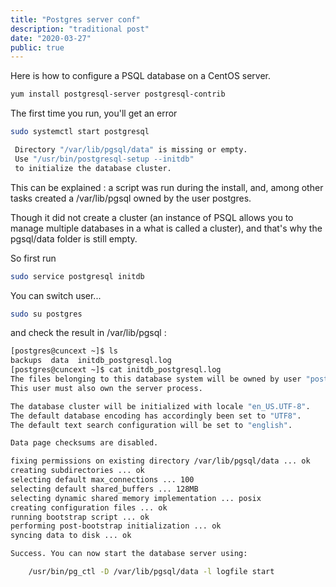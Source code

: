 ```yaml
---
title: "Postgres server conf"
description: "traditional post"
date: "2020-03-27"
public: true
---
```


Here is how to configure a PSQL database on a CentOS server.

```bash
yum install postgresql-server postgresql-contrib
```

The first time you run, you'll get an error

```bash
sudo systemctl start postgresql
```

```bash
 Directory "/var/lib/pgsql/data" is missing or empty.
 Use "/usr/bin/postgresql-setup --initdb"
 to initialize the database cluster.
```
This can be explained : a script was run during the install, and, among other tasks created a /var/lib/pgsql owned by the user postgres.

Though it did not create a cluster (an instance of PSQL allows you to manage multiple databases in a what is called a cluster), and that's why the pgsql/data folder is still empty.

So first run
```bash
sudo service postgresql initdb
```

You can switch user...
```bash
sudo su postgres
```

and check the result in /var/lib/pgsql :
```bash
[postgres@cuncext ~]$ ls
backups  data  initdb_postgresql.log
[postgres@cuncext ~]$ cat initdb_postgresql.log
The files belonging to this database system will be owned by user "postgres".
This user must also own the server process.

The database cluster will be initialized with locale "en_US.UTF-8".
The default database encoding has accordingly been set to "UTF8".
The default text search configuration will be set to "english".

Data page checksums are disabled.

fixing permissions on existing directory /var/lib/pgsql/data ... ok
creating subdirectories ... ok
selecting default max_connections ... 100
selecting default shared_buffers ... 128MB
selecting dynamic shared memory implementation ... posix
creating configuration files ... ok
running bootstrap script ... ok
performing post-bootstrap initialization ... ok
syncing data to disk ... ok

Success. You can now start the database server using:

    /usr/bin/pg_ctl -D /var/lib/pgsql/data -l logfile start

```
